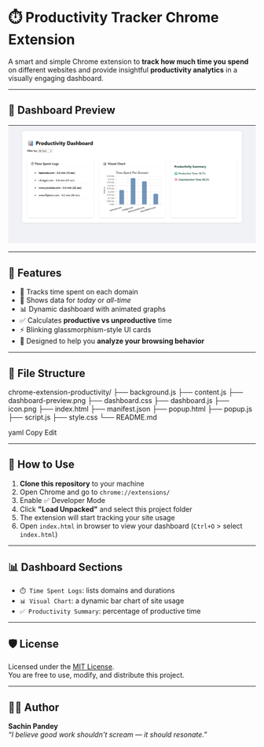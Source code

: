 # ⏱️ Productivity Tracker Chrome Extension

A smart and simple Chrome extension to **track how much time you spend** on different websites and provide insightful **productivity analytics** in a visually engaging dashboard.

---

## 📸 Dashboard Preview

![Dashboard Preview](dashboard-preview.png)

---

## 🚀 Features

- 🔄 Tracks time spent on each domain
- 📅 Shows data for *today* or *all-time*
- 📊 Dynamic dashboard with animated graphs
- ✅ Calculates **productive vs unproductive** time
- ⚡ Blinking glassmorphism-style UI cards
- 🧠 Designed to help you **analyze your browsing behavior**

---

## 📁 File Structure

chrome-extension-productivity/
├── background.js
├── content.js
├── dashboard-preview.png
├── dashboard.css
├── dashboard.js
├── icon.png
├── index.html
├── manifest.json
├── popup.html
├── popup.js
├── script.js
├── style.css
└── README.md

yaml
Copy
Edit

---

## 🧪 How to Use

1. **Clone this repository** to your machine
2. Open Chrome and go to `chrome://extensions/`
3. Enable ✅ Developer Mode
4. Click **"Load Unpacked"** and select this project folder
5. The extension will start tracking your site usage
6. Open `index.html` in browser to view your dashboard (`Ctrl+O` > select `index.html`)

---

## 📊 Dashboard Sections

- `⏱️ Time Spent Logs`: lists domains and durations
- `📊 Visual Chart`: a dynamic bar chart of site usage
- `✅ Productivity Summary`: percentage of productive time

---

## 🛡 License

Licensed under the [MIT License](LICENSE).  
You are free to use, modify, and distribute this project.

---

## 👨‍💻 Author

**Sachin Pandey**  
_“I believe good work shouldn't scream — it should resonate.”_
